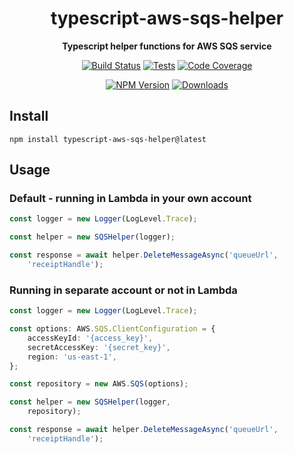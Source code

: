 <h1 align="center">typescript-aws-sqs-helper</h1>

<div align="center">
    
<b>Typescript helper functions for AWS SQS service</b>
    
[![Build Status](https://dev.azure.com/kbrashears5/github/_apis/build/status/kbrashears5.typescript-aws-sqs-helper?branchName=master)](https://dev.azure.com/kbrashears5/github/_build/latest?definitionId=11&branchName=master)
[![Tests](https://img.shields.io/azure-devops/tests/kbrashears5/github/11)](https://img.shields.io/azure-devops/tests/kbrashears5/github/11)
[![Code Coverage](https://img.shields.io/azure-devops/coverage/kbrashears5/github/11)](https://img.shields.io/azure-devops/coverage/kbrashears5/github/11)

[![NPM Version](https://img.shields.io/npm/v/typescript-aws-sqs-helper)](https://img.shields.io/npm/v/typescript-aws-sqs-helper)
[![Downloads](https://img.shields.io/npm/dt/typescript-aws-sqs-helper)](https://img.shields.io/npm/dt/typescript-aws-sqs-helper)
</div>

## Install
```
npm install typescript-aws-sqs-helper@latest
```

## Usage
### Default - running in Lambda in your own account
```typescript
const logger = new Logger(LogLevel.Trace);

const helper = new SQSHelper(logger);

const response = await helper.DeleteMessageAsync('queueUrl',
    'receiptHandle');
```

### Running in separate account or not in Lambda
```typescript
const logger = new Logger(LogLevel.Trace);

const options: AWS.SQS.ClientConfiguration = {
    accessKeyId: '{access_key}',
    secretAccessKey: '{secret_key}',
    region: 'us-east-1',
};

const repository = new AWS.SQS(options);

const helper = new SQSHelper(logger,
    repository);

const response = await helper.DeleteMessageAsync('queueUrl',
    'receiptHandle');
```
